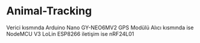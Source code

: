 # Animal-Tracking
Verici kısmında Arduino Nano GY-NEO6MV2 GPS Modülü Alıcı kısmında ise NodeMCU V3 LoLin ESP8266 iletişim ise nRF24L01
